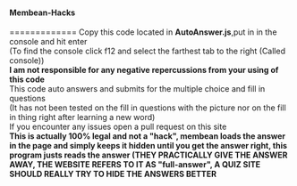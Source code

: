 <h4>Membean-Hacks</h4>
=============
  Copy this code located in <strong>AutoAnswer.js</strong>,put in in the console 
  and hit enter<br> (To find the console click f12 and select the farthest tab to the right (Called console))
  <br>
	<strong>I am not responsible for any negative repercussions from your using of this code</strong>
	<br>
	This code auto answers and submits for the multiple choice and fill in questions	
	<br>
	(It has not been tested on the fill in questions with the picture nor on the fill in thing right after learning a new word)
	<br>
	If you encounter any issues open a pull request on this site
	<br>
	<strong>This is actually 100% legal and not a "hack", membean loads the answer in the page and simply keeps it hidden until you get the answer right, this program justs reads the answer (THEY PRACTICALLY GIVE THE ANSWER AWAY, THE WEBSITE REFERS TO IT AS "full-answer", A QUIZ SITE SHOULD REALLY TRY TO HIDE THE ANSWERS BETTER</strong>
